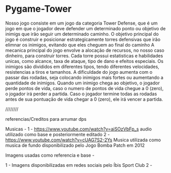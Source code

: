 # Pygame-Tower
Nosso jogo consiste em um jogo da categoria Tower Defense, que é um jogo em que o jogador deve defender um determinado ponto ou objetivo de inimigs que irão seguir um determinado caminho. O objetivo principal do jogo é construir e posicionar estrategicamente torres defensivas que irão elimnar os inimigos, evitando que eles cheguem ao final do caminho
A mecanica principal do jogo envolve a alocação de recursos, no nosso caso dinheiro, para construir torres. Cada torre possui estatisticas e habilidades unicas, como alcance, taxa de ataque, tipo de dano e efeitos especiais.
Os inimigos são divididos em diferentes tipos, tendo diferentes velocidades, resistencias a tiros e tamanhos. 
A dificuldade do jogo aumenta com o passar das rodadas, seja colocando inimigos mais fortes ou aumentando a quantidade de inimigos.
Quando um inimigo chega ao objetivo, o jogador perde pontos de vida, caso o numero de pontos de vida chegue a 0 (zero), o jogador irá perder a partida. Caso o jogador termine todas as rodadas antes de sua pontuação de vida chegar a 0 (zero), ele irá vencer a partida.


////////

referencias/Creditos para arrumar dps

Musicas - 
1 - https://www.youtube.com/watch?v=aiSOzVbFp_s audio utilizado como base e posteriormente editado
2 - https://www.youtube.com/watch?v=cUAG7S2-2Ys Musica utilizada como musica de fundo disponibilizado pelo Jogo Bomba Patch em 2012


Imagens usadas como referencia e base - 

1 - Imagens disponibilizadas em redes sociais pelo Íbis Sport Club
2 - 
